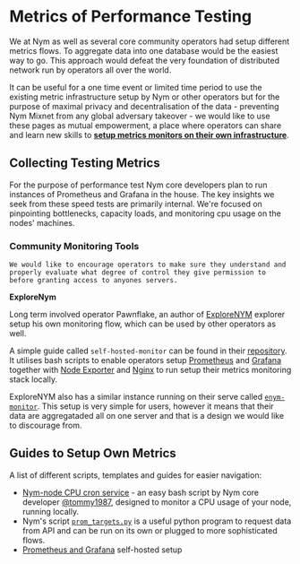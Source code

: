 # Metrics of Performance Testing

We at Nym as well as several core community operators had setup different metrics flows. To aggregate data into one database would be the easiest way to go. This approach would defeat the very foundation of distributed network run by operators all over the world.

It can be useful for a one time event or limited time period to use the existing metric infrastructure setup by Nym or other operators but for the purpose of maximal privacy and decentralisation of the data - preventing Nym Mixnet from any global adversary takeover - we would like to use these pages as mutual empowerment, a place where operators can share and learn new skills to **[setup metrics monitors on their own infrastructure](#guides-to-setup-own-metrics)**.

## Collecting Testing Metrics

For the purpose of performance test Nym core developers plan to run instances of Prometheus and Grafana in the house. The key insights we seek from these speed tests are primarily internal. We're focused on pinpointing bottlenecks, capacity loads, and monitoring cpu usage on the nodes' machines.

### Community Monitoring Tools

```admonish warning
We would like to encourage operators to make sure they understand and properly evaluate what degree of control they give permission to before granting access to anyones servers.
```
**ExploreNym**

Long term involved operator Pawnflake, an author of [ExploreNYM](https://explorenym.net/) explorer setup his own monitoring flow, which can be used by other operators as well.

A simple guide called `self-hosted-monitor` can be found in their [repository](https://github.com/ExploreNYM/self-hosted-monitor). It utilises bash scripts to enable operators setup [Prometheus](https://github.com/ExploreNYM/self-hosted-monitor/blob/main/prometheus.sh) and [Grafana](https://github.com/ExploreNYM/self-hosted-monitor/blob/main/grafana.sh) together with [Node Exporter](https://github.com/ExploreNYM/self-hosted-monitor/blob/main/node-exporter.sh) and [Nginx](https://github.com/ExploreNYM/self-hosted-monitor/blob/main/nginx-certbot.sh) to run setup their metrics monitoring stack locally.


ExploreNYM also has a similar instance running on their serve called [`enym-monitor`](https://github.com/ExploreNYM/enym-monitor). This setup is very simple for users, however it means that their data are aggregataded all on one server and that is a design we would like to discourage from.

## Guides to Setup Own Metrics

A list of different scripts, templates and guides for easier navigation:

* [Nym-node CPU cron service](https://gist.github.com/tommyv1987/97e939a7adf491333d686a8eaa68d4bd) - an easy bash script by Nym core developer [@tommy1987](https://gist.github.com/tommyv1987), designed to monitor a CPU usage of your node, running locally.
* Nym's script [`prom_targets.py`](https://github.com/nymtech/nym/blob/promethus-is-our-friend/scripts/prom_targets.py) is a useful python program to request data from API and can be run on its own or plugged to more sophisticated flows.
* [Prometheus and Grafana](prometheus-grafana.md) self-hosted setup
